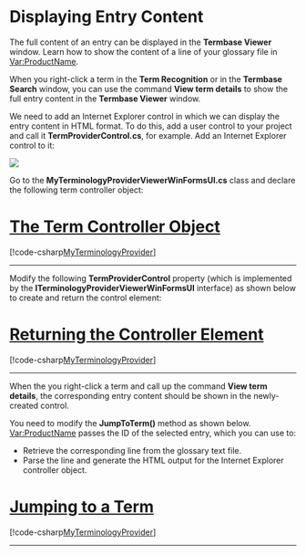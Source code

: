 Displaying Entry Content
====
The full content of an entry can be displayed in the **Termbase Viewer** window. Learn how to show the content of a line of your glossary file in <Var:ProductName>.

When you right-click a term in the **Term Recognition** or in the **Termbase Search** window, you can use the command **View term details** to show the full entry content in the **Termbase Viewer** window.

We need to add an Internet Explorer control in which we can display the entry content in HTML format. To do this, add a user control to your project and call it **TermProviderControl.cs**, for example. Add an Internet Explorer control to it:

<img style="display:block; " src="images/Control.jpg">


Go to the **MyTerminologyProviderViewerWinFormsUI.cs** class and declare the following term controller object:
# [The Term Controller Object](#tab/tabid-1)
[!code-csharp[MyTerminologyProvider](code_samples/MyTerminologyProvider.cs#L18-L19)]
***

Modify the following **TermProviderControl** property (which is implemented by the **ITerminologyProviderViewerWinFormsUI** interface) as shown below to create and return the control element:

# [Returning the Controller Element](#tab/tabid-2)
[!code-csharp[MyTerminologyProvider](code_samples/MyTerminologyProvider.cs#L21-L30)]
***

When the you right-click a term and call up the command **View term details**, the corresponding entry content should be shown in the newly-created control.

You need to modify the **JumpToTerm()** method as shown below. <Var:ProductName> passes the ID of the selected entry, which you can use to:

* Retrieve the corresponding line from the glossary text file.
* Parse the line and generate the HTML output for the Internet Explorer controller object.

# [Jumping to a Term](#tab/tabid-3)
[!code-csharp[MyTerminologyProvider](code_samples/MyTerminologyProviderViewerWinFormsUI.cs#L123-L161)]
***